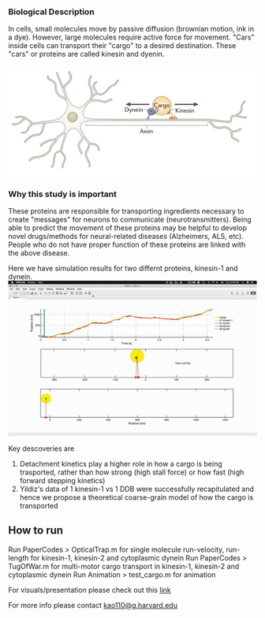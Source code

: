 
### Biological Description

In cells, small molecules move by passive diffusion (brownian motion, ink in a dye). However, large molecules require active force for movement. "Cars" inside cells can transport their "cargo" to a desired destination. These "cars" or proteins are called kinesin and dyenin.

<img src="src/img/img0.png" width="800"/>

### Why this study is important

These proteins are responsible for transporting ingredients necessary to create "messages" for neurons to communicate (neurotransmitters). Being able to predict the movement of these proteins may be helpful to develop novel drugs/methods for neural-related diseases (Alzheimers, ALS, etc). People who do not have proper function of these proteins are linked with the above disease.

Here we have simulation results for two differnt proteins, kinesin-1 and dynein.
<img src="src/img/tugofwar.gif" width="800"/>

Key descoveries are

1. Detachment kinetics play a higher role in how a cargo is being trasported, rather than how strong (high stall force) or how fast (high forward stepping kinetics)
2. Yildiz's data of 1 kinesin-1 vs 1 DDB were successfully recapitulated and hence we propose a theoretical coarse-grain model of how the cargo is transported

## How to run

Run PaperCodes > OpticalTrap.m for single molecule run-velocity, run-length for kinesin-1, kinesin-2 and cytoplasmic dynein
Run PaperCodes > TugOfWar.m for multi-motor cargo transport in kinesin-1, kinesin-2 and cytoplasmic dynein
Run Animation > test_cargo.m for animation

For visuals/presentation please check out this [link](https://docs.google.com/presentation/d/1deDom1l2jmYkOxjQe5uOUbkkLrrGXNAc-oXJMULMTSo/edit?usp=sharing)

For more info please contact kao110@g.harvard.edu
